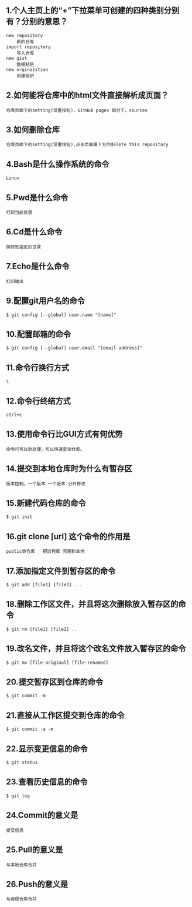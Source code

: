 ## 1.个人主页上的“+”下拉菜单可创建的四种类别分别有？分别的意思？  
	new repository 
		新的仓库
	import repository
		导入仓库
	new gist
		数据粘贴
	new orginazition
		创建组织
## 2.如何能将仓库中的html文件直接解析成页面？  
	仓库页面下的setting(设置按钮)，GitHub pages 部分下，sources
## 3.如何删除仓库  
	仓库页面下的setting(设置按钮),点击页面最下方的delete this repository
## 4.Bash是什么操作系统的命令  
	Linux
## 5.Pwd是什么命令  
	打印当前目录
## 6.Cd是什么命令  
	跳转到指定的目录
## 7.Echo是什么命令
	打印输出
## 9.配置git用户名的命令
	$ git config [--global] user.name "[name]"
## 10.配置邮箱的命令
	$ git config [--global] user.email "[email address]"

## 11.命令行换行方式
	\
## 12.命令行终结方式
	ctrl+c
## 13.使用命令行比GUI方式有何优势
	命令行可以批处理，可以快速查询仓库。
## 14.提交到本地仓库时为什么有暂存区
	版本控制。一个版本 一个版本 分开修改
## 15.新建代码仓库的命令
	$ git init
## 16.git clone [url] 这个命令的作用是
	public类仓库   把远程库 克隆到本地
## 17.添加指定文件到暂存区的命令
	$ git add [file1] [file2] ...
## 18.删除工作区文件，并且将这次删除放入暂存区的命令
	$ git rm [file1] [file2] ..
## 19.改名文件，并且将这个改名文件放入暂存区的命令
	$ git mv [file-original] [file-renamed]
## 20.提交暂存区到仓库的命令
	$ git commit -m
## 21.直接从工作区提交到仓库的命令
	$ git commit -a -m
## 22.显示变更信息的命令
	$ git status
## 23.查看历史信息的命令
	$ git log
## 24.Commit的意义是
	提交信息
## 25.Pull的意义是
	与本地仓库合并
## 26.Push的意义是
	与远程仓库合并
